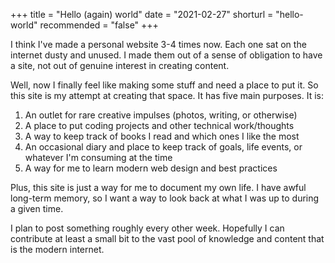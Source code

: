 +++
title = "Hello (again) world"
date = "2021-02-27"
shorturl = "hello-world"
recommended = "false"
+++

I think I've made a personal website 3-4 times now. Each one sat on the internet dusty and unused. I made them out of a sense of obligation to have a site, not out of genuine interest in creating content.

Well, now I finally feel like making some stuff and need a place to put it. So this site is my attempt at creating that space. It has five main purposes. It is:

1. An outlet for rare creative impulses (photos, writing, or otherwise)
2. A place to put coding projects and other technical work/thoughts
3. A way to keep track of books I read and which ones I like the most
4. An occasional diary and place to keep track of goals, life events, or whatever I'm consuming at the time
5. A way for me to learn modern web design and best practices

Plus, this site is just a way for me to document my own life. I have awful long-term memory, so I want a way to look back at what I was up to during a given time.

I plan to post something roughly every other week. Hopefully I can contribute at least a small bit to the vast pool of knowledge and content that is the modern internet.

